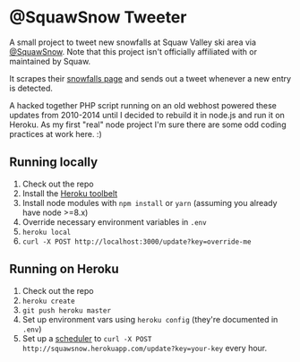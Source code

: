 # @SquawSnow Tweeter

A small project to tweet new snowfalls at Squaw Valley ski area via [@SquawSnow](https://twitter.com/squawsnow). Note that this project isn't officially affiliated with or maintained by Squaw.

It scrapes their [snowfalls page](http://squawalpine.com/skiing-riding/weather-conditions-webcams/squaw-valley-snowfall-tracker) and sends out a tweet whenever a new entry is detected.

A hacked together PHP script running on an old webhost powered these updates from 2010-2014 until I decided to rebuild it in node.js and run it on Heroku. As my first "real" node project I'm sure there are some odd coding practices at work here. :)

## Running locally

1. Check out the repo
2. Install the [Heroku toolbelt](https://devcenter.heroku.com/articles/heroku-cli)
3. Install node modules with `npm install` or `yarn` (assuming you already have node >=8.x)
4. Override necessary environment variables in `.env`
5. `heroku local`
6. `curl -X POST http://localhost:3000/update?key=override-me`

## Running on Heroku
1. Check out the repo
2. `heroku create`
3. `git push heroku master`
4. Set up environment vars using `heroku config` (they're documented in `.env`)
5. Set up a [scheduler](https://devcenter.heroku.com/articles/scheduler) to `curl -X POST http://squawsnow.herokuapp.com/update?key=your-key` every hour.
